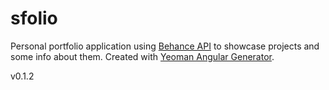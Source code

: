 sfolio
======

Personal portfolio application using [Behance API](https://www.behance.net/dev/api/console "Behance API Console") to showcase projects and some info about them.
Created with [Yeoman Angular Generator](https://github.com/yeoman/generator-angular "Yeoman Angular Generator Github Repository").

v0.1.2
